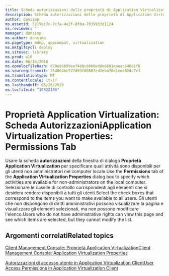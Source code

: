 ```yaml
---
title: Scheda autorizzazioni delle proprietà di Application Virtualization
description: Scheda autorizzazioni delle proprietà di Application Virtualization
author: dansimp
ms.assetid: 5219bc7c-7c7a-4e2f-8fba-7039933d1124
ms.reviewer: ''
manager: dansimp
ms.author: dansimp
ms.pagetype: mdop, appcompat, virtualization
ms.mktglfcycl: deploy
ms.sitesec: library
ms.prod: w10
ms.date: 06/16/2016
ms.openlocfilehash: d79e86699eef400c06b6edde6691eaeac54881f6
ms.sourcegitcommit: 354664bc527d93f80687cd2eba70d1eea024c7c3
ms.translationtype: MT
ms.contentlocale: it-IT
ms.lasthandoff: 06/26/2020
ms.locfileid: "10822186"
---
```

# <span data-ttu-id="3e12f-103">Proprietà Application Virtualization: Scheda Autorizzazioni</span><span class="sxs-lookup"><span data-stu-id="3e12f-103">Application Virtualization Properties: Permissions Tab</span></span>


<span data-ttu-id="3e12f-104">Usare la scheda **autorizzazioni** della finestra di dialogo **Proprietà Application Virtualization** per specificare quali attività sono disponibili per gli utenti non amministratori nel computer locale.</span><span class="sxs-lookup"><span data-stu-id="3e12f-104">Use the **Permissions** tab of the **Application Virtualization Properties** dialog box to specify which activities are available for non-administrators on the local computer.</span></span> <span data-ttu-id="3e12f-105">Selezionare le caselle di controllo corrispondenti agli elementi che si desidera rendere disponibili a tutti gli utenti.</span><span class="sxs-lookup"><span data-stu-id="3e12f-105">Select the check boxes that correspond to the items you want to make available to all users.</span></span> <span data-ttu-id="3e12f-106">Gli utenti che non dispongono di diritti amministrativi possono visualizzare la pagina e visualizzare gli elementi selezionati, ma non possono modificare l'elenco.</span><span class="sxs-lookup"><span data-stu-id="3e12f-106">Users who do not have administrative rights can view this page and see which items are selected, but they cannot modify the list.</span></span>

## <span data-ttu-id="3e12f-107">Argomenti correlati</span><span class="sxs-lookup"><span data-stu-id="3e12f-107">Related topics</span></span>


[<span data-ttu-id="3e12f-108">Client Management Console: Proprietà Application Virtualization</span><span class="sxs-lookup"><span data-stu-id="3e12f-108">Client Management Console: Application Virtualization Properties</span></span>](client-management-console-application-virtualization-properties.md)

[<span data-ttu-id="3e12f-109">Autorizzazioni di accesso utente in Application Virtualization Client</span><span class="sxs-lookup"><span data-stu-id="3e12f-109">User Access Permissions in Application Virtualization Client</span></span>](user-access-permissions-in-application-virtualization-client.md)

 

 






